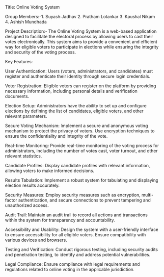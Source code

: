 Title: Online Voting System

Group Members:-1. Suyash Jadhav 2. Pratham Lotankar 3. Kaushal Nikam 4. Ashish Mundhada

Project Description:- The Online Voting System is a web-based application designed to facilitate the electoral process by allowing users to cast their votes electronically. This system aims to provide a convenient and efficient way for eligible voters to participate in elections while ensuring the integrity and security of the voting process.

Key Features:

User Authentication:
Users (voters, administrators, and candidates) must register and authenticate their identity through secure login credentials.

Voter Registration:
Eligible voters can register on the platform by providing necessary information, including personal details and verification documents.

Election Setup:
Administrators have the ability to set up and configure elections by defining the list of candidates, eligible voters, and other relevant parameters.

Secure Voting Mechanism:
Implement a secure and anonymous voting mechanism to protect the privacy of voters.
Use encryption techniques to ensure the confidentiality and integrity of the vote.

Real-time Monitoring:
Provide real-time monitoring of the voting process for administrators, including the number of votes cast, voter turnout, and other relevant statistics.

Candidate Profiles:
Display candidate profiles with relevant information, allowing voters to make informed decisions.

Results Tabulation:
Implement a robust system for tabulating and displaying election results accurately.

Security Measures:
Employ security measures such as encryption, multi-factor authentication, and secure connections to prevent tampering and unauthorized access.

Audit Trail:
Maintain an audit trail to record all actions and transactions within the system for transparency and accountability.

Accessibility and Usability:
Design the system with a user-friendly interface to ensure accessibility for all eligible voters.
Ensure compatibility with various devices and browsers.

Testing and Verification:
Conduct rigorous testing, including security audits and penetration testing, to identify and address potential vulnerabilities.

Legal Compliance:
Ensure compliance with legal requirements and regulations related to online voting in the applicable jurisdiction.
